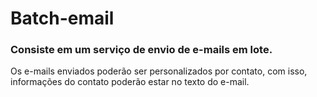 # Batch-email

### Consiste em um serviço de envio de e-mails em lote.
Os e-mails enviados poderão ser personalizados por contato, com isso, informações do contato poderão estar no texto do e-mail.
